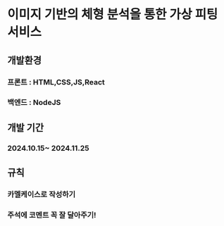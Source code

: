 # 이미지 기반의 체형 분석을 통한 가상 피팅 서비스

## 개발환경 
### 프론트 : HTML,CSS,JS,React
### 백엔드 : NodeJS 

## 개발 기간 
### 2024.10.15~ 2024.11.25

## 규칙
### 카멜케이스로 작성하기
### 주석에 코멘트 꼭 잘 달아주기!
